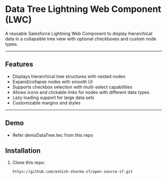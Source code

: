 # Data Tree Lightning Web Component (LWC)

A reusable Salesforce Lightning Web Component to display hierarchical data in a collapsible tree view with optional checkboxes and custom node types.

---

## Features

- Displays hierarchical tree structures with nested nodes
- Expand/collapse nodes with smooth UI
- Supports checkbox selection with multi-select capabilities
- Allows icons and clickable links for nodes with different data types
- Lazy loading support for large data sets
- Customizable margins and styles

---

## Demo

- Refer demoDataTree.lwc from this repo

## Installation

1. Clone this repo:  
   ```bash
   https://github.com/ashish-sharma-sf/open-source-sf.git

